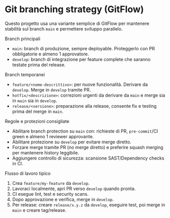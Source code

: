 # Git branching strategy (GitFlow)

Questo progetto usa una variante semplice di GitFlow per mantenere stabilità sul branch `main` e permettere sviluppo parallelo.

Branch principali
- `main`: branch di produzione, sempre deployable. Proteggerlo con PR obbligatorie e almeno 1 approvatore.
- `develop`: branch di integrazione per feature complete che saranno testate prima del release.

Branch temporanei
- `feature/<nome-descrittivo>`: per nuove funzionalità. Derivare da `develop`. Merge in `develop` tramite PR.
- `hotfix/<descrizione>`: correzioni urgenti da derivare da `main` e merge sia in `main` sia in `develop`.
- `release/<versione>`: preparazione alla release, consente fix e testing prima del merge in `main`.

Regole e protezioni consigliate
- Abilitare branch protection su `main` con: richieste di PR, `pre-commit`/CI green e almeno 1 reviewer approvante.
- Abilitare protezione su `develop` per evitare merge diretto.
- Forzare merge tramite PR (no merge diretto) e preferire squash merging per mantenere history leggibile.
- Aggiungere controllo di sicurezza: scansione SAST/Dependency checks in CI.

Flusso di lavoro tipico
1. Crea `feature/my-feature` da `develop`.
2. Lavoraci localmente, apri PR verso `develop` quando pronta.
3. CI esegue lint, test e security scans.
4. Dopo approvazione e verifica, merge in `develop`.
5. Per release: creare `release/x.y.z` da `develop`, eseguire test, poi merge in `main` e creare tag/release.
